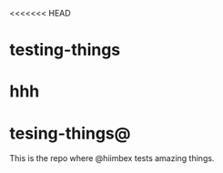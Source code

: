 <<<<<<< HEAD
# testing-things
hhh
=======

# tesing-things@

This is the repo where @hiimbex tests amazing things.

